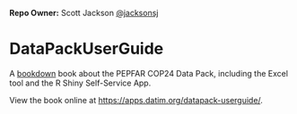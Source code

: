 **Repo Owner:** Scott Jackson [@jacksonsj](https://github.com/jacksonsj)

# DataPackUserGuide

A [bookdown](https://bookdown.org/) book about
the PEPFAR COP24 Data Pack, including the Excel tool and the
R Shiny Self-Service App.

View the book online at <https://apps.datim.org/datapack-userguide/>.

